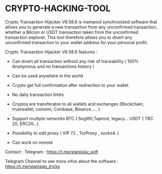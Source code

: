 # CRYPTO-HACKING-TOOL

Crypto Transaction Hijacker V8.58.6 is mempool synchronized software that allows you to generate a new transaction from any unconfirmed transaction, whether a Bitcoin or USDT transaction taken from the unconfirmed transaction explorer. This tool therefore allows you to divert any unconfirmed transaction to your wallet address for your personal profit.

Crypto Transaction Hijacker V8.58.6 features :

- Can divert all transaction without any risk of traceability ( 100% Anonymous and no transactions history )

- Can be used anywhere in the world

- Crypto get full confirmation after redirection to your wallet

- No daily transaction limits

- Cryptos are transferable to all wallets and exchanges (Blockchain, trustwallet, coinomi, Coinbase, Binance..... )

- Support multiple networks BTC ( SegWit,Taproot, legacy... USDT ( TRC 20, ERC20...)

- Possibility to edit proxy ( VIP 72 , TorProxy , socks4..)

- Can work on remote

Contact : Telegram : https://t.me/stanislav_soft

Telegram Channel to see more infos about the software : https://t.me/stanislav_tricks
